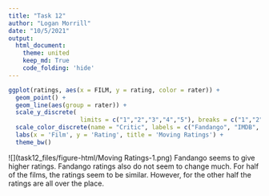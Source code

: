 ```yaml
---
title: "Task 12"
author: "Logan Morrill"
date: "10/5/2021"
output: 
  html_document:
    theme: united
    keep_md: True
    code_folding: 'hide'
---
```









```r
ggplot(ratings, aes(x = FILM, y = rating, color = rater)) +
  geom_point() +
  geom_line(aes(group = rater)) +
  scale_y_discrete( 
                    limits = c("1","2","3","4","5"), breaks = c("1","2","3","4","5")) +
  scale_color_discrete(name = "Critic", labels = c("Fandango", "IMDB", "Metacritic","Rotten Tomatoes")) +
  labs(x = 'Film', y = 'Rating', title = 'Moving Ratings') +
  theme_bw()
```

![](task12_files/figure-html/Moving Ratings-1.png)<!-- -->
Fandango seems to give higher ratings. Fandango ratings also do not seem to change much. For half of the films, the ratings seem to be similar. However, for the other half the ratings are all over the place.
